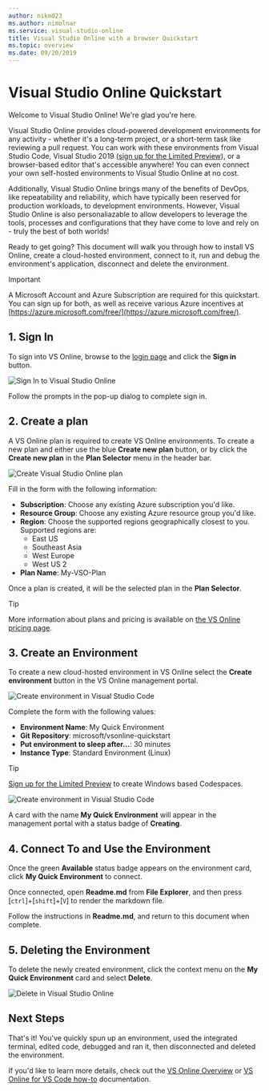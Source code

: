 ```yaml
---
author: nikmd23
ms.author: nimolnar
ms.service: visual-studio-online
title: Visual Studio Online with a browser Quickstart
ms.topic: overview
ms.date: 09/20/2019
---
```


# Visual Studio Online Quickstart

Welcome to Visual Studio Online! We're glad you're here.

Visual Studio Online provides cloud-powered development environments for any activity - whether it's a long-term project, or a short-term task like reviewing a pull request. You can work with these environments from Visual Studio Code, Visual Studio 2019 ([sign up for the Limited Preview](https://aka.ms/vsfutures-signup)), or a browser-based editor that's accessible anywhere! You can even connect your own self-hosted environments to Visual Studio Online at no cost.

Additionally, Visual Studio Online brings many of the benefits of DevOps, like repeatability and reliability, which have typically been reserved for production workloads, to development environments. However, Visual Studio Online is also personaliazable to allow developers to leverage the tools, processes and configurations that they have come to love and rely on - truly the best of both worlds!

Ready to get going? This document will walk you through how to install VS Online, create a cloud-hosted environment, connect to it, run and debug the environment's application, disconnect and delete the environment.

> [!IMPORTANT]
> A Microsoft Account and Azure Subscription are required for this quickstart. You can sign up for both, as well as receive various Azure incentives at [https://azure.microsoft.com/free/](https://azure.microsoft.com/free/).

## 1. Sign In

To sign into VS Online, browse to the [login page](https://online.visualstudio.com/login) and click the **Sign in** button.

![Sign In to Visual Studio Online](../images/sign-in-vso-01.png)

Follow the prompts in the pop-up dialog to complete sign in.

## 2. Create a plan

A VS Online plan is required to create VS Online environments. To create a new plan and either use the blue **Create new plan** button, or by click the **Create new plan** in the **Plan Selector** menu in the header bar.

![Create Visual Studio Online plan](../images/create-plan-vso-01.png)

Fill in the form with the following information:

- **Subscription**: Choose any existing Azure subscription you'd like.
- **Resource Group**: Choose any existing Azure resource group you'd like.
- **Region**: Choose the supported regions geographically closest to you. Supported regions are:
  - East US
  - Southeast Asia
  - West Europe
  - West US 2
- **Plan Name**: My-VSO-Plan

Once a plan is created, it will be the selected plan in the **Plan Selector**. 

> [!TIP]
> More information about plans and pricing is available on [the VS Online pricing page](https://aka.ms/vso-pricing).

## 3. Create an Environment

To create a new cloud-hosted environment in VS Online select the **Create environment** button in the VS Online management portal.

![Create environment in Visual Studio Code](../images/create-env-vso-01.png)

Complete the form with the following values:

- **Environment Name**: My Quick Environment
- **Git Repository**: microsoft/vsonline-quickstart
- **Put environment to sleep after...**: 30 minutes
- **Instance Type**: Standard Environment (Linux)

> [!TIP]
> [Sign up for the Limited Preview](http://aka.ms/vsfutures-signup) to create Windows based Codespaces.

![Create environment in Visual Studio Code](../images/create-quickstart-vso-02.png)

A card with the name **My Quick Environment** will appear in the management portal with a status badge of **Creating**.

## 4. Connect To and Use the Environment

Once the green **Available** status badge appears on the environment card, click **My Quick Environment** to connect.

Once connected, open **Readme.md** from **File Explorer**, and then press [`ctrl`]+[`shift`]+[`V`] to render the markdown file.

Follow the instructions in **Readme.md**, and return to this document when complete.

## 5. Deleting the Environment
To delete the newly created environment, click the context menu on the **My Quick Environment** card and select **Delete**.

![Delete in Visual Studio Online](../images/delete-env-vso-01.png)

## Next Steps

That's it! You've quickly spun up an environment, used the integrated terminal, edited code, debugged and ran it, then disconnected and deleted the environment.

If you'd like to learn more details, check out the [VS Online Overview](../overview/what-is-vsonline.md) or [VS Online for VS Code how-to](../how-to/vscode.md) documentation.


